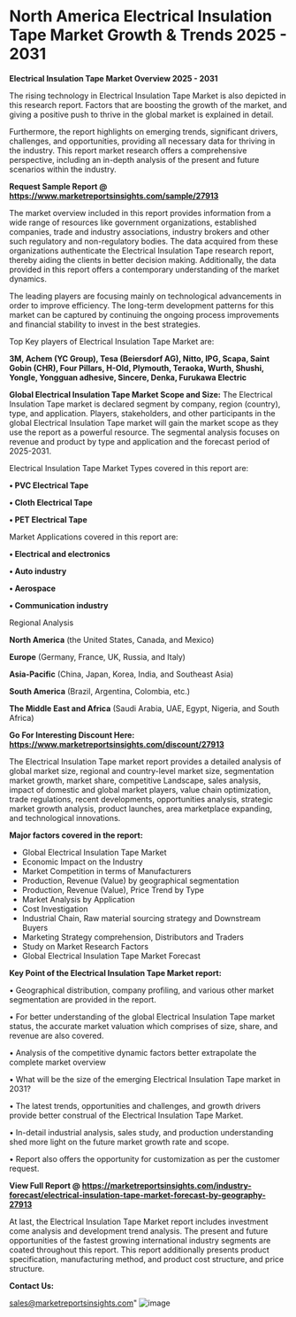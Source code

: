 # North America Electrical Insulation Tape Market Growth & Trends 2025 - 2031

<Strong> Electrical Insulation Tape Market Overview 2025 - 2031</strong>

The rising technology in Electrical Insulation Tape Market is also depicted in this research report. Factors that are boosting the growth of the market, and giving a positive push to thrive in the global market is explained in detail.

Furthermore, the report highlights on emerging trends, significant drivers, challenges, and opportunities, providing all necessary data for thriving in the industry. This report market research offers a comprehensive perspective, including an in-depth analysis of the present and future scenarios within the industry.

<strong>Request Sample Report @ <a href=https://www.marketreportsinsights.com/sample/27913>https://www.marketreportsinsights.com/sample/27913</a></strong>

The market overview included in this report provides information from a wide range of resources like government organizations, established companies, trade and industry associations, industry brokers and other such regulatory and non-regulatory bodies. The data acquired from these organizations authenticate the Electrical Insulation Tape research report, thereby aiding the clients in better decision making. Additionally, the data provided in this report offers a contemporary understanding of the market dynamics.

The leading players are focusing mainly on technological advancements in order to improve efficiency. The long-term development patterns for this market can be captured by continuing the ongoing process improvements and financial stability to invest in the best strategies.

Top Key players of Electrical Insulation Tape Market are:

<strong>3M, Achem (YC Group), Tesa (Beiersdorf AG), Nitto, IPG, Scapa, Saint Gobin (CHR), Four Pillars, H-Old, Plymouth, Teraoka, Wurth, Shushi, Yongle, Yongguan adhesive, Sincere, Denka, Furukawa Electric</strong>

<strong><b>Global Electrical Insulation Tape Market Scope and Size:</b></strong>
The Electrical Insulation Tape market is declared segment by company, region (country), type, and application. Players, stakeholders, and other participants in the global Electrical Insulation Tape market will gain the market scope as they use the report as a powerful resource. The segmental analysis focuses on revenue and product by type and application and the forecast period of 2025-2031.

Electrical Insulation Tape Market Types covered in this report are:

<strong>• PVC Electrical Tape

• Cloth Electrical Tape

• PET Electrical Tape</strong>

Market Applications covered in this report are:

<strong>• Electrical and electronics

• Auto industry

• Aerospace

• Communication industry</strong> 

Regional Analysis

<strong>North America</strong> (the United States, Canada, and Mexico)

<strong>Europe</strong> (Germany, France, UK, Russia, and Italy)

<strong>Asia-Pacific</strong> (China, Japan, Korea, India, and Southeast Asia)

<strong>South America</strong> (Brazil, Argentina, Colombia, etc.)

<strong>The Middle East and Africa</strong> (Saudi Arabia, UAE, Egypt, Nigeria, and South Africa)

<strong>Go For Interesting Discount Here: <a href=https://www.marketreportsinsights.com/discount/27913>https://www.marketreportsinsights.com/discount/27913</a></strong>

The Electrical Insulation Tape market report provides a detailed analysis of global market size, regional and country-level market size, segmentation market growth, market share, competitive Landscape, sales analysis, impact of domestic and global market players, value chain optimization, trade regulations, recent developments, opportunities analysis, strategic market growth analysis, product launches, area marketplace expanding, and technological innovations.

<strong><b>Major factors covered in the report:</b></strong>
<ul>
  <li>Global Electrical Insulation Tape Market </li>
  <li>Economic Impact on the Industry</li>
  <li>Market Competition in terms of Manufacturers</li>
  <li>Production, Revenue (Value) by geographical segmentation</li>
  <li>Production, Revenue (Value), Price Trend by Type</li>
  <li>Market Analysis by Application</li>
  <li>Cost Investigation</li>
  <li>Industrial Chain, Raw material sourcing strategy and Downstream Buyers</li>
  <li>Marketing Strategy comprehension, Distributors and Traders</li>
  <li>Study on Market Research Factors</li>
  <li>Global Electrical Insulation Tape Market Forecast</li>
</ul>

<strong><b>Key Point of the Electrical Insulation Tape Market report:</b></strong>

• Geographical distribution, company profiling, and various other market segmentation are provided in the report.

• For better understanding of the global Electrical Insulation Tape market status, the accurate market valuation which comprises of size, share, and revenue are also covered.

• Analysis of the competitive dynamic factors better extrapolate the complete market overview

• What will be the size of the emerging Electrical Insulation Tape market in 2031?

• The latest trends, opportunities and challenges, and growth drivers provide better construal of the Electrical Insulation Tape Market.

• In-detail industrial analysis, sales study, and production understanding shed more light on the future market growth rate and scope.

• Report also offers the opportunity for customization as per the customer request.

<strong><b>View Full Report @ <a href=https://marketreportsinsights.com/industry-forecast/electrical-insulation-tape-market-forecast-by-geography-27913>https://marketreportsinsights.com/industry-forecast/electrical-insulation-tape-market-forecast-by-geography-27913</a></b></strong>


At last, the Electrical Insulation Tape Market report includes investment come analysis and development trend analysis. The present and future opportunities of the fastest growing international industry segments are coated throughout this report. This report additionally presents product specification, manufacturing method, and product cost structure, and price structure.

<strong>Contact Us:</strong>

sales@marketreportsinsights.com"
![image](https://github.com/user-attachments/assets/97d35ad3-9ccf-4d32-9ff7-fba570534bf3)
